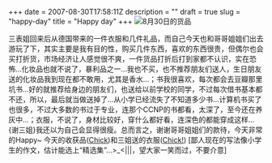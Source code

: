 +++
date = 2007-08-30T17:58:11Z
description = ""
draft = true
slug = "happy-day"
title = "Happy day"
+++
<img src="http://blog.xxxholic.cc/wp-content/uploads/2007/08/happy1.png" alt="8月30日的货品" border="0"/>

三表姐回来后从德国带来的一件衣服和几件礼品，而自己今天也和哥哥姐姐们出去游玩了下，其实主要是我有目的性，购买几件东西，喜欢的东西很贵，但偶尔也会买打折货，市场经济让人感觉很不爽，一件货品打折后打到家都不认识，实在恐怖...化妆品也就不说了，暴利品之一...我也不买，也不推荐朋友们送人，生日朋友送的化妆品我到现在都不敢用，尤其是香水...；书我很喜欢，每次都会去豆瓣那里坑书...好的就推荐给身边的朋友们，也送给以前学校的同学，不过每次借书基本都不还，所以，最后就当做送掉了...从小学已经流失了不知道多少书...计算机书买了也很多，不过大多数的书过于专业，连那个CCNP的书都看，太深了，至今还在养灰中...；衣服，不说了，身材比较好，穿什么都好看，连深色的都能穿成这样...{谢三姐}我还以为自己会显得很瘦。总而言之，谢谢哥哥姐姐们的款待，今天非常的Happy~
今天的收获品(<a href="http://www.yupoo.com/photos/view?id=ff80808114aa4f420114b7c2292548d4&album=ff808081124242cc01126c6e37465288">Chick</a>)和三姐送的衣服(<a href="http://www.yupoo.com/photos/view?id=ff80808114aa535c0114b7f17b1d6908&album=ff808081124242cc01126c6e37465288">Chick!</a>)
[鄙人现在的写法像小学生的作文，估计能选上“精选集”...>_<|||，望大家一笑而过，不要介意]